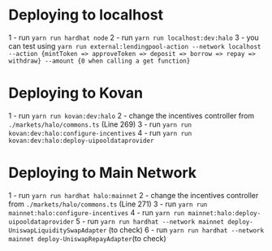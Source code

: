 # Deploying to localhost

1 - run `yarn run hardhat node`
2 - run `yarn run localhost:dev:halo`
3 - you can test using `yarn run external:lendingpool-action --network localhost --action {mintToken => approveToken => deposit => borrow => repay => withdraw} --amount {0 when calling a get function}`

# Deploying to Kovan

1 - run `yarn run kovan:dev:halo`
2 - change the incentives controller from `./markets/halo/commons.ts` (Line 269)
3 - run `yarn run kovan:dev:halo:configure-incentives`
4 - run `yarn run kovan:dev:halo:deploy-uipooldataprovider`

# Deploying to Main Network

1 - run `yarn run hardhat halo:mainnet`
2 - change the incentives controller from `./markets/halo/commons.ts` (Line 271)
3 - run `yarn run mainnet:halo:configure-incentives`
4 - run `yarn run mainnet:halo:deploy-uipooldataprovider`
5 - run `yarn run hardhat --network mainnet deploy-UniswapLiquiditySwapAdapter` (to check)
6 - run `yarn run hardhat --network mainnet deploy-UniswapRepayAdapter`(to check)
